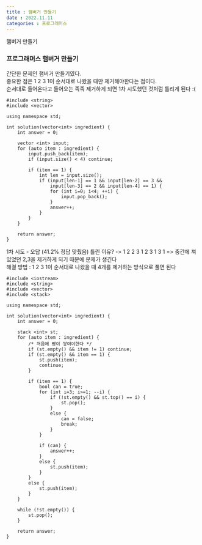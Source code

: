 ```yaml
---
title : 햄버거 만들기
date : 2022.11.11
categories : 프로그래머스
---
```


햄버거 만들기

### 프로그래머스 햄버거 만들기

간단한 문제인 햄버거 만들기였다.    
중요한 점은 1 2 3 1이 순서대로 나왔을 때만 제거해야한다는 점이다.   
순서대로 들어온다고 들어오는 족족 제거하게 되면 1차 시도했던 것처럼 틀리게 된다 :(  

```
#include <string>
#include <vector>

using namespace std;

int solution(vector<int> ingredient) {
    int answer = 0;
    
    vector <int> input;
    for (auto item : ingredient) {
        input.push_back(item);
        if (input.size() < 4) continue;
        
        if (item == 1) {
            int len = input.size();
            if (input[len-1] == 1 && input[len-2] == 3 && 
                input[len-3] == 2 && input[len-4] == 1) {
                for (int i=0; i<4; ++i) {
                    input.pop_back();
                }
                answer++;
            }
        }
    }
    
    return answer;
}
```

1차 시도 - 오답 (41.2% 정답 맞췄음)
틀린 이유? -> 1 2 2 3 1 2 3 1 3 1 => 중간에 껴있었던 2,3을 제거하게 되기 때문에 문제가 생긴다       
해결 방법 : 1 2 3 1이 순서대로 나왔을 때 4개를 제거하는 방식으로 풀면 된다  
```
#include <iostream>
#include <string>
#include <vector>
#include <stack>

using namespace std;

int solution(vector<int> ingredient) {
    int answer = 0;
    
    stack <int> st;
    for (auto item : ingredient) {
        /* 처음에 빵이 쌓여야한다 */
        if (st.empty() && item != 1) continue; 
        if (st.empty() && item == 1) {
            st.push(item);
            continue;
        }
        
        if (item == 1) {
            bool can = true;
            for (int i=3; i>=1; --i) {
                if (!st.empty() && st.top() == i) {
                    st.pop();
                }
                else {
                    can = false;
                    break;
                }
            }
            
            if (can) {
                answer++;
            }
            else {
                st.push(item);
            }
        }
        else {
            st.push(item);   
        }
    }
    
    while (!st.empty()) {
        st.pop();
    }
    
    return answer;
}
```